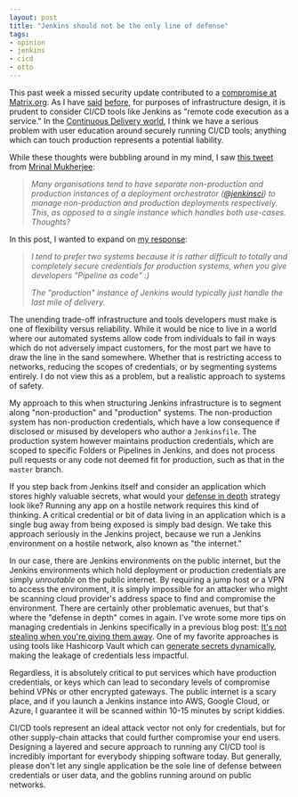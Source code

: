 ```yaml
---
layout: post
title: "Jenkins should not be the only line of defense"
tags:
- opinion
- jenkins
- cicd
- otto
---
```


This past week a missed security update contributed to a [compromise at
Matrix.org](https://matrix.org/blog/2019/04/11/security-incident/). As I have
[said](/2017/08/07/jenkins-pipeline-shell.html)
[before](/2019/02/14/untrusted-docker-workloads.html), for purposes of
infrastructure design, it is prudent to consider CI/CD tools like Jenkins as
"remote code execution as a service." In the [Continuous Delivery
world](https://cd.foundation), I think we have a serious problem with user
education around securely running CI/CD tools; anything which can touch
production represents a potential liability.

While these thoughts were bubbling around in my mind, I saw [this
tweet](https://twitter.com/mukherjee_mk/status/1117585756095012864) from
[Mrinal Mukherjee](https://mobile.twitter.com/mukherjee_mk):


> *Many organisations tend to have separate non-production and production
> instances of a deployment orchestrator
> ([@jenkinsci](https://twitter.com/jenkinsci)) to manage non-production
> and production deployments respectively.  This, as opposed to a single instance
> which handles both use-cases. Thoughts?*


In this post, I wanted to expand on [my
response](https://twitter.com/agentdero/status/1117602907052888064):

> *I tend to prefer two systems because it is rather difficult to totally and
> completely secure credentials for production systems, when you give
> developers "Pipeline as code" :)*
>
> *The "production" instance of Jenkins would typically just handle the last mile
> of delivery.*


The unending trade-off infrastructure and tools developers must make is one of
flexibility versus reliability. While it would be nice to live in a world where
our automated systems allow code from individuals to fail in ways which do not
adversely impact customers, for the most part we have to draw the line in the
sand somewhere. Whether that is restricting access to networks, reducing the
scopes of credentials, or by segmenting systems entirely. I do not view this as
a problem, but a realistic approach to systems of safety. 


My approach to this when structuring Jenkins infrastructure is to segment along
"non-production" and "production" systems. The non-production system has
non-production credentials, which have a low consequence if disclosed or
misused by developers who author a `Jenkinsfile`. The production system
however maintains production credentials, which are scoped to specific Folders
or Pipelines in Jenkins, and does not process pull requests or any code not
deemed fit for production, such as that in the `master` branch.

If you step back from Jenkins itself and consider an application which stores
highly valuable secrets, what would your [defense in
depth](https://en.wikipedia.org/wiki/Defence_in_depth) strategy look like?
Running any app on a hostile network requires this kind of thinking. A
critical credential or bit of data living in an application which is a single
bug away from being exposed is simply bad design.  We take this approach
seriously in the Jenkins project, because we run a Jenkins environment on a
hostile network, also known as "the internet." 

In our case, there are Jenkins environments on the public internet, but the
Jenkins environments which hold deployment or production credentials are simply
_unroutable_ on the public internet. By requiring a jump host or a VPN to
access the environment, it is simply impossible for an attacker who might be
scanning cloud provider's address space to find and compromise the environment.
There are certainly other problematic avenues, but that's where the "defense in
depth" comes in again. I've wrote some more tips on managing credentials in
Jenkins specifically in a previous blog post:
[It's not stealing when you're giving them
away](/2019/02/22/its-not-credentials-stealing.html). One of my favorite approaches is using tools like Hashicorp Vault which can
[generate secrets
dynamically](https://learn.hashicorp.com/vault/secrets-management/sm-dynamic-secrets),
making the leakage of credentials less impactful.

Regardless, it is absolutely critical to put services which have production
credentials, or keys which can lead to secondary levels of compromise behind
VPNs or other encrypted gateways. The public internet is a scary place, and if
you launch a Jenkins instance into AWS, Google Cloud, or Azure, I guarantee it
will be scanned within 10-15 minutes by script kiddies.

CI/CD tools represent an ideal attack vector not only for credentials, but for
other supply-chain attacks that could further compromise your end users.
Designing a layered and secure approach to running any CI/CD tool is incredibly
important for everybody shipping software today.  But generally, please don't
let any single application be the sole line of defense between credentials or
user data, and the goblins running around on public networks.
